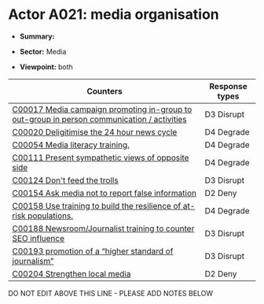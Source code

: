 # Actor A021: media organisation

* **Summary:** 

* **Sector:** Media

* **Viewpoint:** both


| Counters | Response types |
| -------- | -------------- |
| [C00017 Media campaign promoting in-group to out-group in person communication / activities](../counters/C00017.md) | D3 Disrupt |
| [C00020 Deligitimise the 24 hour news cycle](../counters/C00020.md) | D4 Degrade |
| [C00054 Media literacy training. ](../counters/C00054.md) | D4 Degrade |
| [C00111 Present sympathetic views of opposite side](../counters/C00111.md) | D4 Degrade |
| [C00124 Don't feed the trolls](../counters/C00124.md) | D3 Disrupt |
| [C00154 Ask media not to report false information](../counters/C00154.md) | D2 Deny |
| [C00158 Use training to build the resilience of at-risk populations.](../counters/C00158.md) | D4 Degrade |
| [C00188 Newsroom/Journalist training to counter SEO influence](../counters/C00188.md) | D3 Disrupt |
| [C00193 promotion of a “higher standard of journalism”](../counters/C00193.md) | D3 Disrupt |
| [C00204 Strengthen local media](../counters/C00204.md) | D2 Deny |


DO NOT EDIT ABOVE THIS LINE - PLEASE ADD NOTES BELOW